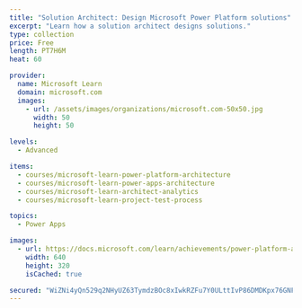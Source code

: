 ```yaml
---
title: "Solution Architect: Design Microsoft Power Platform solutions"
excerpt: "Learn how a solution architect designs solutions."
type: collection
price: Free
length: PT7H6M
heat: 60

provider:
  name: Microsoft Learn
  domain: microsoft.com
  images:
    - url: /assets/images/organizations/microsoft.com-50x50.jpg
      width: 50
      height: 50

levels:
  - Advanced

items:
  - courses/microsoft-learn-power-platform-architecture
  - courses/microsoft-learn-power-apps-architecture
  - courses/microsoft-learn-architect-analytics
  - courses/microsoft-learn-project-test-process

topics:
  - Power Apps

images:
  - url: https://docs.microsoft.com/learn/achievements/power-platform-architecture-social.png
    width: 640
    height: 320
    isCached: true

secured: "WiZNi4yQn529q2NHyUZ63TymdzBOc8xIwkRZFu7Y0ULttIvP86DMDKpx76GNFVyLzwLLNV5LZEi6feqcF69Fp55jU66yVbgD3KV0qgn5I/4ytaL/ue3/swe9J+Ris4YvU6OZgWeEU7DIeRDbPHN6kMoAJLoi7RFQjjBpkl5HdmDWN3NOtRuIeIwYphiuHq87xDTIEBwPA5UUavZeEu/CYH0kHO+w4+wCQoOS7ZneXxLYAlXX3aBEM5GyGnbpc91JZicLvp5bPX/5ZHs75A0v4pd03nf10JJcLVzOkxoawafVWgoMHQncmFEf09mXOuSfg7RGqCDU4QjBMXpU0hjlmsXERqNemuN/6QDnzcqw/+A=;cJF2Zl+WX+xQ2abbEWUF8A=="
---
```


